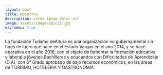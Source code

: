 ```yaml
---
layout: post
title: Nosotros
description: Lorem ipsum dolor est
image: assets/images/pic11.jpg
nav-menu: true
---
```


La fundación Turismo deAltura es una organización no gubernamental sin fines de lucro que nace en el Estado
Vargas en el año 2014, y se hace operativa en el año 2016; con el objeto de fomentar la formación educativa y
laboral a jóvenes Bachilleres y educandos con Dificultades de Aprendizaje (D.A), con 6° Grado aprobado de 
bajo recursos económicos, en las áreas de TURISMO, HOTELERIA Y GASTRONOMIA.
